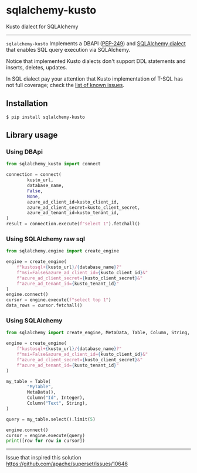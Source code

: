 # sqlalchemy-kusto
Kusto dialect for SQLAlchemy

---
`sqlalchemy-kusto` Implements a DBAPI ([PEP-249](https://www.python.org/dev/peps/pep-0249)) and [SQLAlchemy dialect](https://docs.sqlalchemy.org/en/14/dialects/) that enables SQL query execution via SQLAlchemy.

Notice that implemented Kusto dialects don't support DDL statements and inserts, deletes, updates.

In SQL dialect pay your attention that Kusto implementation of T-SQL has not full coverage; check the [list of known issues](https://docs.microsoft.com/en-us/azure/data-explorer/kusto/api/tds/sqlknownissues).

## Installation
```shell
$ pip install sqlalchemy-kusto
```

## Library usage 

### Using DBApi
```python
from sqlalchemy_kusto import connect

connection = connect(
        kusto_url,
        database_name,
        False,
        None,
        azure_ad_client_id=kusto_client_id,
        azure_ad_client_secret=kusto_client_secret,
        azure_ad_tenant_id=kusto_tenant_id,
)
result = connection.execute(f"select 1").fetchall()
```

### Using SQLAlchemy raw sql

```python
from sqlalchemy.engine import create_engine

engine = create_engine(
    f"kustosql+{kusto_url}/{database_name}?"
    f"msi=False&azure_ad_client_id={kusto_client_id}&"
    f"azure_ad_client_secret={kusto_client_secret}&"
    f"azure_ad_tenant_id={kusto_tenant_id}"
)
engine.connect()
cursor = engine.execute(f"select top 1")
data_rows = cursor.fetchall()


```

### Using SQLAlchemy 

```python
from sqlalchemy import create_engine, MetaData, Table, Column, String, Integer

engine = create_engine(
    f"kustosql+{kusto_url}/{database_name}?"
    f"msi=False&azure_ad_client_id={kusto_client_id}&"
    f"azure_ad_client_secret={kusto_client_secret}&"
    f"azure_ad_tenant_id={kusto_tenant_id}"
)

my_table = Table(
        "MyTable",
        MetaData(),
        Column("Id", Integer),
        Column("Text", String),
)

query = my_table.select().limit(5)

engine.connect()
cursor = engine.execute(query)
print([row for row in cursor])
```


---
Issue that inspired this solution https://github.com/apache/superset/issues/10646
